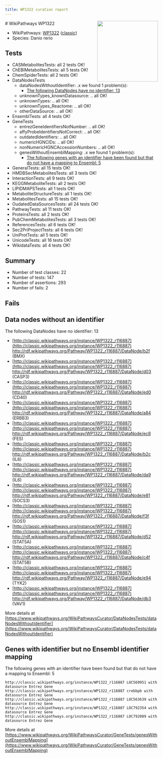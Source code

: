 ```yaml
---
title: WP1322 curation report
---
```


<img style="float: right; width: 200px" src="https://upload.wikimedia.org/wikipedia/commons/thumb/8/83/Wplogo_with_text_500.png/640px-Wplogo_with_text_500.png" />
# WikiPathways WP1322

* WikiPathways: [WP1322](https://wikipathways.org/pathways/WP1322) ([classic](https://classic.wikipathways.org/instance/WP1322))
* Species: Danio rerio
## Tests
* CASMetabolitesTests: all 2 tests OK!
* ChEBIMetabolitesTests: all 5 tests OK!
* ChemSpiderTests: all 2 tests OK!
* DataNodesTests
    * dataNodesWithoutIdentifier: .x we found 1 problem(s):
        * [The following DataNodes have no identifier: 13](#8792c493)
    * unknownTypes_knownDatasource: .. all OK!
    * unknownTypes: .. all OK!
    * unknownTypes_Reactome: .. all OK!
    * otherDataSource: .. all OK!
* EnsemblTests: all 4 tests OK!
* GeneTests
    * entrezGeneIdentifiersNotNumber: .. all OK!
    * affyProbeIdentifiersNotCorrect: .. all OK!
    * outdatedIdentifiers: .. all OK!
    * numericHGNCIDs: .. all OK!
    * nonNumericHGNCAccessionNumbers: .. all OK!
    * genesWithoutEnsemblMapping: .x we found 1 problem(s):
        * [The following genes with an identifier have been found but that do not have a mapping to Ensembl: 5](#40286d87)
* GeneralTests: all 15 tests OK!
* HMDBSecMetabolitesTests: all 3 tests OK!
* InteractionTests: all 9 tests OK!
* KEGGMetaboliteTests: all 2 tests OK!
* LIPIDMAPSTests: all 1 tests OK!
* MetaboliteStructureTests: all 1 tests OK!
* MetabolitesTests: all 15 tests OK!
* OudatedDataSourcesTests: all 24 tests OK!
* PathwayTests: all 11 tests OK!
* ProteinsTests: all 2 tests OK!
* PubChemMetabolitesTests: all 3 tests OK!
* ReferencesTests: all 6 tests OK!
* Sec2PriProjectTests: all 6 tests OK!
* UniProtTests: all 5 tests OK!
* UnicodeTests: all 16 tests OK!
* WikidataTests: all 4 tests OK!


## Summary

* Number of test classes: 22
* Number of tests: 147
* Number of assertions: 293
* Number of fails: 2

## Fails

<a name="8792c493" />

## Data nodes without an identifier

The following DataNodes have no identifier: 13

* [http://classic.wikipathways.org/instance/WP1322_r116887](http://classic.wikipathways.org/instance/WP1322_r116887) http://rdf.wikipathways.org/Pathway/WP1322_r116887/DataNode/b2f (BMX)
* [http://classic.wikipathways.org/instance/WP1322_r116887](http://classic.wikipathways.org/instance/WP1322_r116887) http://rdf.wikipathways.org/Pathway/WP1322_r116887/DataNode/d03 (CASP3)
* [http://classic.wikipathways.org/instance/WP1322_r116887](http://classic.wikipathways.org/instance/WP1322_r116887) http://rdf.wikipathways.org/Pathway/WP1322_r116887/DataNode/ed0 (CD40)
* [http://classic.wikipathways.org/instance/WP1322_r116887](http://classic.wikipathways.org/instance/WP1322_r116887) http://rdf.wikipathways.org/Pathway/WP1322_r116887/DataNode/a84 (ERBB3)
* [http://classic.wikipathways.org/instance/WP1322_r116887](http://classic.wikipathways.org/instance/WP1322_r116887) http://rdf.wikipathways.org/Pathway/WP1322_r116887/DataNode/ec8 (FES)
* [http://classic.wikipathways.org/instance/WP1322_r116887](http://classic.wikipathways.org/instance/WP1322_r116887) http://rdf.wikipathways.org/Pathway/WP1322_r116887/DataNode/b2c (IL6)
* [http://classic.wikipathways.org/instance/WP1322_r116887](http://classic.wikipathways.org/instance/WP1322_r116887) http://rdf.wikipathways.org/Pathway/WP1322_r116887/DataNode/da9 (IL6)
* [http://classic.wikipathways.org/instance/WP1322_r116887](http://classic.wikipathways.org/instance/WP1322_r116887) http://rdf.wikipathways.org/Pathway/WP1322_r116887/DataNode/e81 (SOCS3)
* [http://classic.wikipathways.org/instance/WP1322_r116887](http://classic.wikipathways.org/instance/WP1322_r116887) http://rdf.wikipathways.org/Pathway/WP1322_r116887/DataNode/f3f (SOS1)
* [http://classic.wikipathways.org/instance/WP1322_r116887](http://classic.wikipathways.org/instance/WP1322_r116887) http://rdf.wikipathways.org/Pathway/WP1322_r116887/DataNode/d52 (STAT5A)
* [http://classic.wikipathways.org/instance/WP1322_r116887](http://classic.wikipathways.org/instance/WP1322_r116887) http://rdf.wikipathways.org/Pathway/WP1322_r116887/DataNode/c4f (STAT5B)
* [http://classic.wikipathways.org/instance/WP1322_r116887](http://classic.wikipathways.org/instance/WP1322_r116887) http://rdf.wikipathways.org/Pathway/WP1322_r116887/DataNode/e94 (TYK2)
* [http://classic.wikipathways.org/instance/WP1322_r116887](http://classic.wikipathways.org/instance/WP1322_r116887) http://rdf.wikipathways.org/Pathway/WP1322_r116887/DataNode/db3 (VAV1)


More details at [https://www.wikipathways.org/WikiPathwaysCurator/DataNodesTests/dataNodesWithoutIdentifier](https://www.wikipathways.org/WikiPathwaysCurator/DataNodesTests/dataNodesWithoutIdentifier)

<a name="40286d87" />

## Genes with identifier but no Ensembl identifier mapping

The following genes with an identifier have been found but that do not have a mapping to Ensembl: 5
```
http://classic.wikipathways.org/instance/WP1322_r116887 LOC569951 with datasource Entrez Gene
http://classic.wikipathways.org/instance/WP1322_r116887 crebbpb with datasource Entrez Gene
http://classic.wikipathways.org/instance/WP1322_r116887 LOC563639 with datasource Entrez Gene
http://classic.wikipathways.org/instance/WP1322_r116887 LOC792354 with datasource Entrez Gene
http://classic.wikipathways.org/instance/WP1322_r116887 LOC792089 with datasource Entrez Gene
```

More details at [https://www.wikipathways.org/WikiPathwaysCurator/GeneTests/genesWithoutEnsemblMapping](https://www.wikipathways.org/WikiPathwaysCurator/GeneTests/genesWithoutEnsemblMapping)

